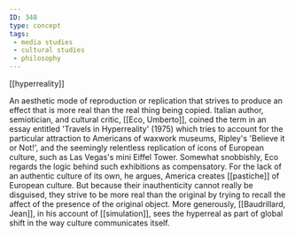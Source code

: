 ```yaml
---
ID: 348
type: concept
tags: 
 - media studies
 - cultural studies
 - philosophy
---
```


[[hyperreality]]

 An aesthetic
mode of reproduction or replication that strives to produce an effect
that is more real than the real thing being copied. Italian author,
semiotician, and cultural critic, [[Eco, Umberto]], coined the term in an
essay entitled 'Travels in Hyperreality' (1975) which tries to account
for the particular attraction to Americans of waxwork museums, Ripley's
'Believe it or Not!', and the seemingly relentless replication of icons
of European culture, such as Las Vegas's mini Eiffel Tower. Somewhat
snobbishly, Eco regards the logic behind such exhibitions as
compensatory. For the lack of an authentic culture of its own, he
argues, America creates
[[pastiche]] of European
culture. But because their inauthenticity cannot really be disguised,
they strive to be more real than the original by trying to recall the
affect of the presence of the original object. More generously, [[Baudrillard, Jean]], in his
account of [[simulation]],
sees the hyperreal as part of global shift in the way culture
communicates itself.
